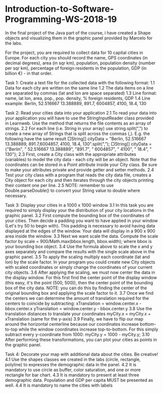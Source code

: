 # Introduction-to-Software-Programming-WS-2018-19

In the final project of the Java part of the course, i have created a Shape objects and visualizing them in the graphic panel provided by Marcelo for the labs.

For the project, you are required to collect data for 10 capital cities in Europe. For each city you should record the name, GPS coordinates (in decimal degrees), area (in sqr km), population, population density (number per sqr km), percentage of foreign residents in the population, GDP (in billion €) - in that order.


Task 1: Create a text file for the collected data with the following format:
1.1 Data for each city are written on the same line
1.2 The data items on a line are separated by commas (lat and lon are space separated)
1.3 Line format: name, lat lon, area, pop., pop. density, % foreign residents, GDP
1.4 Line example: Berlin, 52.516667 13.388889, 891.7, 6004857, 4100, 18.4, 130

Task 2: Read your cities data into your application
2.1 To read your data into your application you will have to use the StringInputReader class provided in Learnweb. Use the method that returns the file contents as an array of strings.
2.2 For each line (i.e. String in your array) use string.split(",") to create a new array of Strings that is split across the commas (,). E.g. the following have the same result
□String[] cityData = "Berlin, 52.516667 13.388889, 891.7,6004857, 4100, 18.4, 130".split(",");
□String[] cityData = {"Berlin", " 52.516667 13.388889", "891.7", " 6004857", " 4100", " 18.4", " 130"};
2.3 First, create a City class with the appropriate attributes (variables) to model the city data - each city will be an object. Note that the coordinates can be stored in a Point attribute inside your City class. Be sure to make your attributes private and provide getter and setter methods.
2.4 Test your city class with a program that reads the city data file, creates a City object for each city and then iterates through the city objects printing their content one per line.
2.5 NOTE: remember to use Double.parseDouble() to convert your String value to double where necessary.

Task 3: Display your cities in a 1000 x 1000 window
3.1 In this task you are required to simply display your the distribution of your city locations in the graphic panel.
3.2 First compute the bounding box of the coordinates of your cities. Then decide a padding you want to have applied in your window (Let's try 50 to begin with). This padding is necessary to avoid having data displayed at the edges of the window. Your data will display in a 900 x 900 area inside the window.
3.3 Next we want scale the data. Compute the scale factor by
scale = 900/Math.max(bbox.length, bbox.width);
where bbox is your bounding box object.
3.4 Use the formula above to scale the x and y axes separately and compare the results with the single scale above in the graphic panel.
3.5 To apply the scaling multiply each coordinate (lat and lon) by the scale factor. In your program you could create new City objects with scaled coordinates or simply change the coordinates of your current city objects.
3.6 After applying the scaling, we must now center the data in the display window. For this first find the center point of the display window (this easy, it's the point (500, 500)), then the center point of the bounding box of the city data. NOTE: you can do this by finding the center of the original bounding box and applying the scale factor to it.
3.7 Once we find the centers we can determine the amount of translation required for the centers to coincide by subtracting:
xTranslation = window.center.x - bbox.center.x
yTranslation = window.center.y - bbox.center.y
3.8 Use the translation distances to translate your coordinates
myCity.x = myCity.x + xTranslation (same for the y-axis)
3.9 Finally, we have to flip our map around the horizontal centerline because our coordinates increase bottom-to-top while the window coordinates increase top-to-bottom. For this simply subtract every y-coordinate from 1000:
myCity.y = 1000 - myCity.y;
3.10 After performing these transformations, you can plot your cities as points in the graphic panel.

Task 4: Decorate your map with additional data about the cities. Be creative!
4.1 Use the shapes classes we created in the labs (circle, rectangle, polyline) to expresses the demographic data in the panel.
4.2 It is mandatory to use circle as buffer, color saturation, and one or more rectangle for bar chart.
4.3 It is mandatory to present at least three demographic data. Population and GDP per capita MUST be presented as well.
4.4 It is mandatory to name the cities with labels

